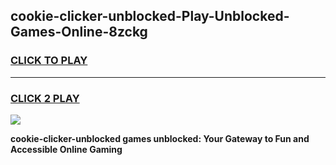 
## cookie-clicker-unblocked-Play-Unblocked-Games-Online-8zckg
<h3>
<a href="https://premium76.site?title=cookie-clicker-unblocked&ref=25A">CLICK TO PLAY</a></h3>
<hr>

<h3>
<a href="https://premium76.site?title=cookie-clicker-unblocked&ref=25A">CLICK 2 PLAY</a>
  
</h3>

<a href="https://premium76.site?title=cookie-clicker-unblocked&ref=25A"><img src="https://clearcache.store/games.png"></a>


**cookie-clicker-unblocked games unblocked: Your Gateway to Fun and Accessible Online Gaming**
